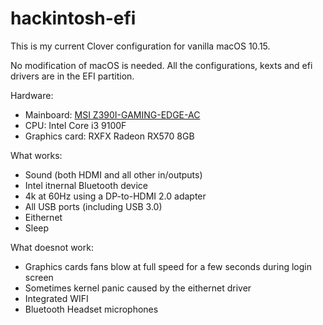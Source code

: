 # hackintosh-efi

This is my current Clover configuration for vanilla macOS 10.15.

No modification of macOS is needed. All the configurations, kexts and efi drivers are in the EFI partition.

Hardware:
* Mainboard: [MSI Z390I-GAMING-EDGE-AC](https://asset.msi.com/pdf/main/de/presale_v2/MPG-Z390I-GAMING-EDGE-AC)
* CPU: Intel Core i3 9100F
* Graphics card: RXFX Radeon RX570 8GB

What works:
* Sound (both HDMI and all other in/outputs)
* Intel itnernal Bluetooth device
* 4k at 60Hz using a DP-to-HDMI 2.0 adapter
* All USB ports (including USB 3.0)
* Eithernet
* Sleep

What doesnot work:
* Graphics cards fans blow at full speed for a few seconds during login screen
* Sometimes kernel panic caused by the eithernet driver
* Integrated WIFI
* Bluetooth Headset microphones

